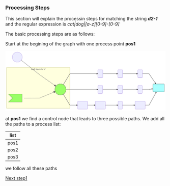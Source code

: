 ### Processing Steps

This section will explain the processin steps for matching the string ___d2-1___ and the regular expression is _cat|dog|[a-z][0-9]-[0-9]_ 

The basic processing steps are as follows:

Start at the begining of the graph with one process point __pos1__

![](regex-graph-1.svg)

at __pos1__ we find a control node that leads to three possible paths. We add all the paths to a process list:

| list |
| --- |
| pos1 |
| pos2 |
| pos3 |

we follow all these paths

[Next step1](process2.md)
